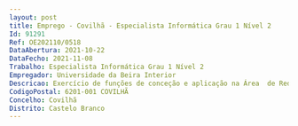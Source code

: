 ```yaml
--- 
layout: post
title: Emprego - Covilhã - Especialista Informática Grau 1 Nível 2
Id: 91291
Ref: OE202110/0518
DataAbertura: 2021-10-22
DataFecho: 2021-11-08
Trabalho: Especialista Informática Grau 1 Nível 2
Empregador: Universidade da Beira Interior
Descricao: Exercício de funções de conceção e aplicação na Área  de Redes e Comunicações no âmbito da área funcional de redes de datacenter, segurança informática e engenharia de redes a que incumbem predominantemente as tarefas que se passa a enunciar a) Assegurar, manter e zelar pelo bom funcionamento da infraestrutura tecnológica instalada sob responsabilidade da área b) Garantir a operacionalidade, compatibilidade, consistência, atualidade, fiabilidade e manutenção das conectividades internas e externas c) Elaborar instruções e normas de procedimento relativas à utilização de equipamentos e serviços sob a responsabilidade da área d) Definir e implementar medidas de segurança e integridade de equipamentos e serviços sob a responsabilidade da área, bem como consciencializar os utilizadores relativamente a riscos de segurança e) Monitorizar permanentemente as vulnerabilidades de segurança informática descobertas sob a responsabilidade da área, avaliando o seu impacto na Universidade e sugerindo, atempadamente, soluções apropriadas f) Monitorizar de forma regular e preventiva a segurança informática existente g) Manter permanentemente atualizado o registo de todo o software e hardware existente e sob responsabilidade da área h) Propor e supervisionar tecnicamente os processos de aquisição da responsabilidade da Área i) Apoiar, no âmbito das respetivas competências, a concretização de projetos de investigação e cooperação promovidos pela Universidade j) Monitorizar e gerir a qualidade das atividades desenvolvidas.
CodigoPostal: 6201-001 COVILHÃ
Concelho: Covilhã
Distrito: Castelo Branco
--- 
```


